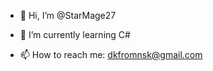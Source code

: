 - 👋 Hi, I’m @StarMage27

- 🌱 I’m currently learning C#

- 📫 How to reach me: dkfromnsk@gmail.com

<!---
StarMage27/StarMage27 is a ✨ special ✨ repository because its `README.md` (this file) appears on your GitHub profile.
You can click the Preview link to take a look at your changes.
--->
